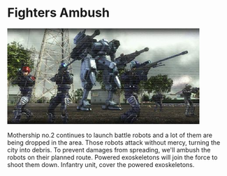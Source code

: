 # Fighters Ambush

![Fighters Ambush](../images/missions_thumbnails/M048.jpg)

Mothership no.2 continues to launch battle robots and a lot of them are being dropped in the area. Those robots attack without mercy, turning the city into debris.
To prevent damages from spreading, we'll ambush the robots on their planned route. Powered exoskeletons will join the force to shoot them down. Infantry unit, cover the powered exoskeletons.
